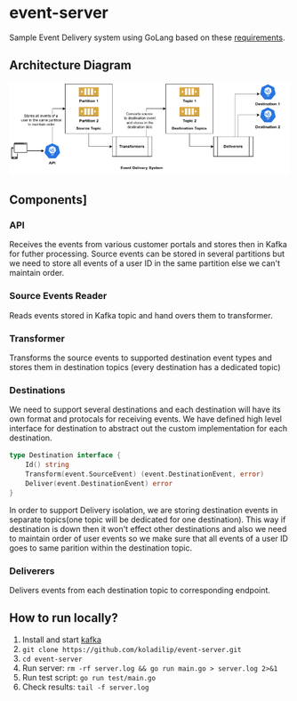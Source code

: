 # event-server
Sample Event Delivery system using GoLang based on these [requirements](https://github.com/koladilip/event-server/blob/main/EventDelivery.pdf).

## Architecture Diagram
![EventDeliverySystem](https://github.com/koladilip/event-server/blob/main/EventDeliverySystem.png)

## Components]
### API 
Receives the events from various customer portals and stores then in Kafka for futher processing. Source events can be stored in several partitions but we need to store all events of a user ID in the same partition else we can't maintain order.

### Source Events Reader
Reads events stored in Kafka topic and hand overs them to transformer.

### Transformer
Transforms the source events to supported destination event types and stores them in destination topics (every destination has a dedicated topic)

### Destinations
We need to support several destinations and each destination will have its own format and protocals for receiving events. We have defined high level interface for destination to abstract out the custom implementation for each destination.
```go
type Destination interface {
	Id() string
	Transform(event.SourceEvent) (event.DestinationEvent, error)
	Deliver(event.DestinationEvent) error
}
```
In order to support Delivery isolation, we are storing destination events in separate topics(one topic will be dedicated for one destination). This way if destination is down then it won't effect other destinations and also we need to maintain order of user events so we make sure that all events of a user ID goes to same parition within the destination topic.

### Deliverers
Delivers events from each destination topic to corresponding endpoint.

## How to run locally?
1. Install and start [kafka](https://kafka.apache.org/quickstart)
1. `git clone https://github.com/koladilip/event-server.git`
1. `cd event-server`
1. Run server: `rm -rf server.log && go run main.go > server.log 2>&1`
1. Run test script: `go run test/main.go`
1. Check results: `tail -f server.log`